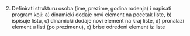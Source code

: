 2. Definirati strukturu osoba (ime, prezime, godina rodenja) i napisati program koji:
a) dinamicki dodaje novi element na pocetak liste,
b) ispisuje listu,
c) dinamicki dodaje novi element na kraj liste,
d) pronalazi element u listi (po prezimenu),
e) brise odredeni element iz liste
